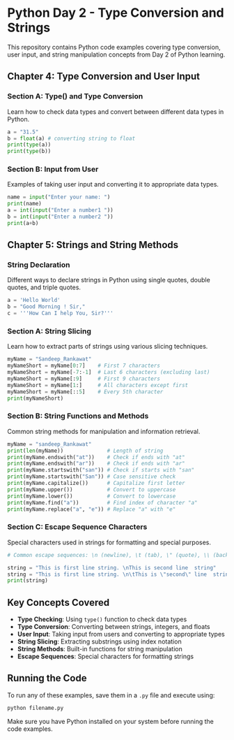 # Python Day 2 - Type Conversion and Strings

This repository contains Python code examples covering type conversion, user input, and string manipulation concepts from Day 2 of Python learning.

## Chapter 4: Type Conversion and User Input

### Section A: Type() and Type Conversion
Learn how to check data types and convert between different data types in Python.

```python
a = "31.5"
b = float(a) # converting string to float
print(type(a))
print(type(b))
```

### Section B: Input from User
Examples of taking user input and converting it to appropriate data types.

```python
name = input("Enter your name: ")
print(name)
a = int(input("Enter a number1 "))
b = int(input("Enter a number2 "))
print(a+b)
```

## Chapter 5: Strings and String Methods

### String Declaration
Different ways to declare strings in Python using single quotes, double quotes, and triple quotes.

```python
a = 'Hello World'
b = "Good Morning ! Sir,"
c = '''How Can I help You, Sir?'''
```

### Section A: String Slicing
Learn how to extract parts of strings using various slicing techniques.

```python
myName = "Sandeep_Rankawat"
myNameShort = myName[0:7]    # First 7 characters
myNameShort = myName[-7:-1]  # Last 6 characters (excluding last)
myNameShort = myName[:9]     # First 9 characters
myNameShort = myName[1:]     # All characters except first
myNameShort = myName[::5]    # Every 5th character
print(myNameShort)
```

### Section B: String Functions and Methods
Common string methods for manipulation and information retrieval.

```python
myName = "sandeep_Rankawat"
print(len(myName))              # Length of string
print(myName.endswith("at"))    # Check if ends with "at"
print(myName.endswith("ar"))    # Check if ends with "ar"
print(myName.startswith("san")) # Check if starts with "san"
print(myName.startswith("San")) # Case sensitive check
print(myName.capitalize())      # Capitalize first letter
print(myName.upper())           # Convert to uppercase
print(myName.lower())           # Convert to lowercase
print(myName.find("a"))         # Find index of character "a"
print(myName.replace("a", "e")) # Replace "a" with "e"
```

### Section C: Escape Sequence Characters
Special characters used in strings for formatting and special purposes.

```python
# Common escape sequences: \n (newline), \t (tab), \" (quote), \\ (backslash)

string = "This is first line string. \nThis is second line  string"
string = "This is first line string. \n\tThis is \"second\" line  string"
print(string)
```

## Key Concepts Covered

- **Type Checking**: Using `type()` function to check data types
- **Type Conversion**: Converting between strings, integers, and floats
- **User Input**: Taking input from users and converting to appropriate types
- **String Slicing**: Extracting substrings using index notation
- **String Methods**: Built-in functions for string manipulation
- **Escape Sequences**: Special characters for formatting strings

## Running the Code

To run any of these examples, save them in a `.py` file and execute using:

```bash
python filename.py
```

Make sure you have Python installed on your system before running the code examples.